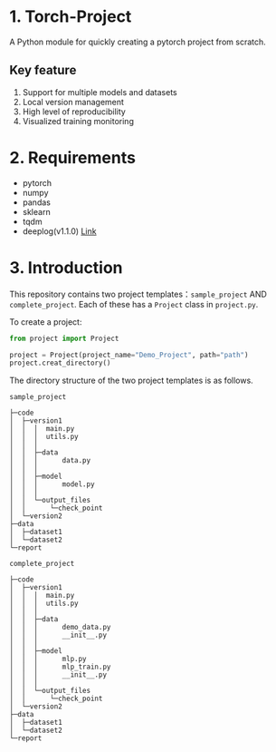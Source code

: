 # 1. Torch-Project
A Python module for quickly creating a pytorch project from scratch.

## Key feature
1. Support for multiple models and datasets
2. Local version management
3. High level of reproducibility
4. Visualized training monitoring

# 2. Requirements
- pytorch
- numpy
- pandas
- sklearn
- tqdm
- deeplog(v1.1.0) [Link](https://github.com/MacroHongZ/DeepLog)


# 3. Introduction

This repository contains two project templates：`sample_project` AND `complete_project`. Each of these has a `Project` class in `project.py`.

To create a project:
```python
from project import Project

project = Project(project_name="Demo_Project", path="path")
project.creat_directory()
```

The directory structure of the two project templates is as follows.

`sample_project`
```
├─code
│  ├─version1
│  │  │  main.py
│  │  │  utils.py
│  │  │
│  │  ├─data
│  │  │      data.py
│  │  │
│  │  ├─model
│  │  │      model.py
│  │  │
│  │  └─output_files
│  │      └─check_point
│  └─version2
├─data
│  ├─dataset1
│  └─dataset2
└─report
```

`complete_project`
```
├─code
│  ├─version1
│  │  │  main.py
│  │  │  utils.py
│  │  │
│  │  ├─data
│  │  │      demo_data.py
│  │  │      __init__.py
│  │  │
│  │  ├─model
│  │  │      mlp.py
│  │  │      mlp_train.py
│  │  │      __init__.py
│  │  │
│  │  └─output_files
│  │      └─check_point
│  └─version2
├─data
│  ├─dataset1
│  └─dataset2
└─report
```
